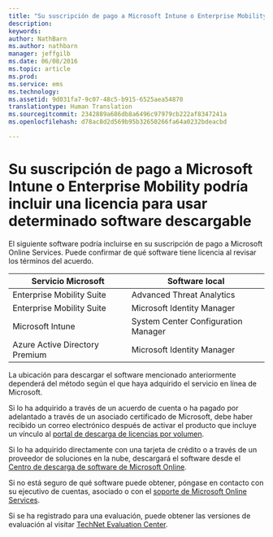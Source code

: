```yaml
---
title: "Su suscripción de pago a Microsoft Intune o Enterprise Mobility podría incluir una licencia para usar algún software descargable | Microsoft Intune"
description: 
keywords: 
author: NathBarn
ms.author: nathbarn
manager: jeffgilb
ms.date: 06/08/2016
ms.topic: article
ms.prod: 
ms.service: ems
ms.technology: 
ms.assetid: 9d031fa7-9c07-48c5-b915-6525aea54870
translationtype: Human Translation
ms.sourcegitcommit: 2342889a686db8a6496c97979cb222af8347241a
ms.openlocfilehash: d78ac8d2d569b95b32650266fa64a0232bdeacbd

---
```


# <a name="your-paid-microsoft-intune-or-enterprise-mobility-subscription-might-include-a-license-to-use-certain-downloadable-software"></a>Su suscripción de pago a Microsoft Intune o Enterprise Mobility podría incluir una licencia para usar determinado software descargable

El siguiente software podría incluirse en su suscripción de pago a Microsoft Online Services.  Puede confirmar de qué software tiene licencia al revisar los términos del acuerdo.

| **Servicio Microsoft**    | **Software local**           |
| ------------- |-------------|
|Enterprise Mobility Suite |    Advanced Threat Analytics |
|Enterprise Mobility Suite |    Microsoft Identity Manager |
|Microsoft Intune | System Center Configuration Manager |
|Azure Active Directory Premium |   Microsoft Identity Manager |

La ubicación para descargar el software mencionado anteriormente dependerá del método según el que haya adquirido el servicio en línea de Microsoft.

Si lo ha adquirido a través de un acuerdo de cuenta o ha pagado por adelantado a través de un asociado certificado de Microsoft, debe haber recibido un correo electrónico después de activar el producto que incluye un vínculo al [portal de descarga de licencias por volumen](https://www.microsoft.com/Licensing/servicecenter/default.aspx).

Si lo ha adquirido directamente con una tarjeta de crédito o a través de un proveedor de soluciones en la nube, descargará el software desde el [Centro de descarga de software de Microsoft Online](https://www.microsoft.com/online/downloads/HomeRealmDiscovery.aspx).

Si no está seguro de qué software puede obtener, póngase en contacto con su ejecutivo de cuentas, asociado o con el [soporte de Microsoft Online Services](https://technet.microsoft.com/en-us/dn932057.aspx).

Si se ha registrado para una evaluación, puede obtener las versiones de evaluación al visitar [TechNet Evaluation Center](https://www.microsoft.com/evalcenter/try).



<!--HONumber=Jan17_HO1-->


